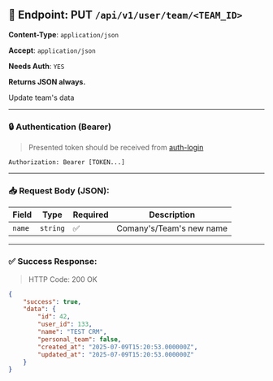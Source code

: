 ## 📡 Endpoint: PUT `/api/v1/user/team/<TEAM_ID>`

**Content-Type**: `application/json`

**Accept**: `application/json`

**Needs Auth**: `YES`

**Returns JSON always.**

Update team's data

-------

### 🔒 Authentication (Bearer)

> Presented token should be received from [auth-login](https://github.com/Kuduxaaa/lph-doc/blob/main/auth-login.md)

```
Authorization: Bearer [TOKEN...]
```

-------

### 📥 Request Body (JSON):


| Field   | Type     | Required  | Description              |
| ------- | -------- | --------- | ------------------------ |
| `name`  | `string` | ✅        | Comany's/Team's new name |

------

### ✅ Success Response:

> HTTP Code: 200 OK

```json
{
    "success": true,
    "data": {
        "id": 42,
        "user_id": 133,
        "name": "TEST CRM",
        "personal_team": false,
        "created_at": "2025-07-09T15:20:53.000000Z",
        "updated_at": "2025-07-09T15:20:53.000000Z"
    }
}
```
